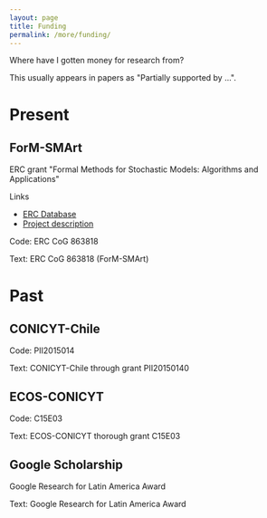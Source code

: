 ```yaml
---
layout: page
title: Funding
permalink: /more/funding/
---
```


Where have I gotten money for research from?

This usually appears in papers as "Partially supported by ...".

# Present

## ForM-SMArt
ERC grant "Formal Methods for Stochastic Models: Algorithms and Applications"

Links 

- [ERC Database](https://erc.easme-web.eu/?p=863818)
- [Project description](https://cordis.europa.eu/project/id/863818)

Code: ERC CoG 863818

Text: ERC CoG 863818 (ForM-SMArt) 

# Past



## CONICYT-Chile

Code: PII2015014

Text: CONICYT-Chile  through  grant  PII20150140

## ECOS-CONICYT

Code: C15E03

Text: ECOS-CONICYT thorough grant C15E03

## Google Scholarship

Google Research for Latin America Award

Text: Google Research for Latin America Award
